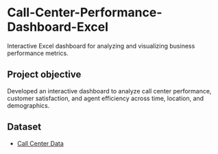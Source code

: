 # Call-Center-Performance-Dashboard-Excel
Interactive Excel dashboard for analyzing and visualizing business performance metrics.

## Project objective
Developed an interactive dashboard to analyze call center performance, customer satisfaction, and agent efficiency across time, location, and demographics.

## Dataset
- <a href = "https://github.com/sathwik-cherukuri/Call-Center-Performance-Dashboard-Excel/blob/main/excel-portfolio-project.xlsx">Call Center Data</a>


